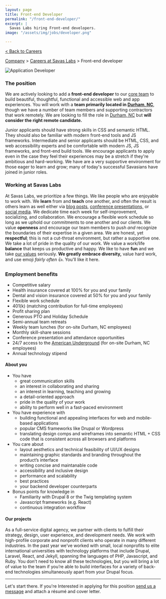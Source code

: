 ```yaml
---
layout: page
title: Front-end Developer
permalink: "/front-end-developer/"
excerpt: |
  Savas Labs hiring Front-end developers.
image: "/assets/img/jobs/developer.png"

---
```


<p class="breadcrumbs hide-for-medium hide-for-large">
    <a href="/careers">< Back to Careers</a>
</p>
<p class="breadcrumbs hide-for-small">
    <a href="/company">Company</a> > <a href="/careers">Careers at Savas Labs</a> > Front-end developer
</p>

<div class="icon--job">
    <img src="/assets/img/jobs/developer.svg" alt="Application Developer">
</div>

### The position

We are actively looking to add a **front-end developer** to our [core team](/company/#team) to build beautiful, thoughtful, functional and accessible web and app experiences. You will work with a **team primarily located in [Durham, NC](/durham)**, though we have a number of team members and supporting contractors that work remotely. We are looking to fill the role in [Durham, NC](/durham) but **will consider the right remote candidate.**

Junior applicants should have strong skills in CSS and semantic HTML. They should also be familiar with modern front-end tools and JS frameworks. Intermediate and senior applicants should be HTML, CSS, and web accessibility experts and be comfortable with modern JS, JS frameworks, and front-end build tools. We encourage applicants to apply even in the case they feel their experiences may be a stretch if they're ambitious and hard-working. We have are a very supportive environment for those eager to learn and grow; many of today's successful Savasians have joined in junior roles.

### Working at Savas Labs

At Savas Labs, we prioritize a few things. We like people who are enjoyable to work with. We **learn** from and **teach** one another, and often the result is others learn as well either via [blog posts](/blog),
 [conference presentations,](/results/open-source/#presentations) or [social media](https://twitter.com/savaslabs). We dedicate time each week for self-improvement, socializing, and collaboration. We encourage a flexible work schedule so long as we uphold our commitments to one another and our clients. We value **openness** and encourage our team members to push _and_ recognize the boundaries of their expertise in a given area. We are honest, yet **respectful**; this is not a cut-throat environment, but rather a supportive one. We take a lot of pride in the quality of our work. We value a work/life **balance** that keeps us productive and happy. We like to have **fun** and we take [our values](/company/mission-and-values/) seriously. **We greatly embrace diversity,** value hard work, and use emoji _fairly often_ :+1:. You'll like it here.

### Employment benefits

+ Competitive salary
+ Health insurance covered at 100% for you and your family
+ Dental and vision insurance covered at 50% for you and your family
+ Flexible work schedule
+ 401(k) (matching contribution for full-time employees)
+ Profit sharing plan
+ Generous PTO and Holiday Schedule
+ Semi-annual team retreats
+ Weekly team lunches (for on-site Durham, NC employees)
+ Monthly skill-share sessions
+ Conference presentation and attendance opportunities
+ 24/7 access to the [American Underground](http://americanunderground.com/) (for on-site Durham, NC employees)
+ Annual technology stipend

#### About you

+ You have
  + great communication skills
  + an interest in collaborating and sharing
  + an interest in learning, teaching and growing
  + a detail-oriented approach
  + pride in the quality of your work
  + ability to perform well in a fast-paced environment
+ You have experience with
  + building functional and appealing interfaces for web and mobile-based applications
  + popular CMS frameworks like Drupal or Wordpress
  + translating design comps and wireframes into semantic HTML + CSS code that is consistent across all browsers and platforms
+ You care about
  + layout aesthetics and technical feasibility of UI/UX designs
  + maintaining graphic standards and branding throughout the product’s interface
  + writing concise and maintanable code
  + accessibility and inclusive design
  + performance and scalability
  + best practices
  + your backend developer counterparts
+ Bonus points for knowledge in
  + Familiarity with Drupal 8 or the Twig templating system 
  + Javascript frameworks (e.g. React)
  + continuous integration workflow

#### Our projects

As a full-service digital agency, we partner with clients to fulfill their strategy, design, user experience, and development needs. We work with high-profile corporate and nonprofit clients who operate in many different industries. In the past year we’ve worked with small, local nonprofits to elite international universities with technology platforms that include Drupal, Laravel, React, and Jekyll, spanning the languages of PHP, Javascript, and Ruby. You don’t need to know all these technologies, but you will bring a lot of value to the team if you’re able to build interfaces for a variety of back-end technologies simultaneously apart from your Drupal focus.

---

Let's start there.
If you're Interested in applying for this position
<a href="mailto:careers@savaslabs.com">send us a message</a> and attach a résumé and cover letter.


<!-- 

  Is this commented or what?!
  TODO: New icon
  TODO: Determine front-end or frontend (I feel like Anne likes frontend, and is probably right)
  TODO: Add breezy button
  TODO: Add LinkedIn job posting
  TODO: Specify seniority? 

-->